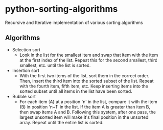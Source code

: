 # python-sorting-algorithms
Recursive and Iterative implementation of various sorting algorithms
## Algorithms
+ Selection sort
    - Look in the list for the smallest item and swap that item with the item at the first index of the list. Repeat this for the second smallest, third smallest, etc. until the list is sorted.
+ Insertion sort
    - With the first two items of the list, sort them in the correct order. Then, insert the third item into the sorted subset of the list. Repeat with the fourth item, fifth item, etc. Keep inserting items into the sorted subset until all items in the list have been sorted.
+ Bubble sort
    - For each item (A) at a position 'n' in the list, compare it with the item (B) in position 'n+1' in the list. If the item A is greater than item B, then swap items A and B. Following this system, after one pass, the largest unsorted item will make it's final position in the unsorted array. Repeat until the entire list is sorted.
  
